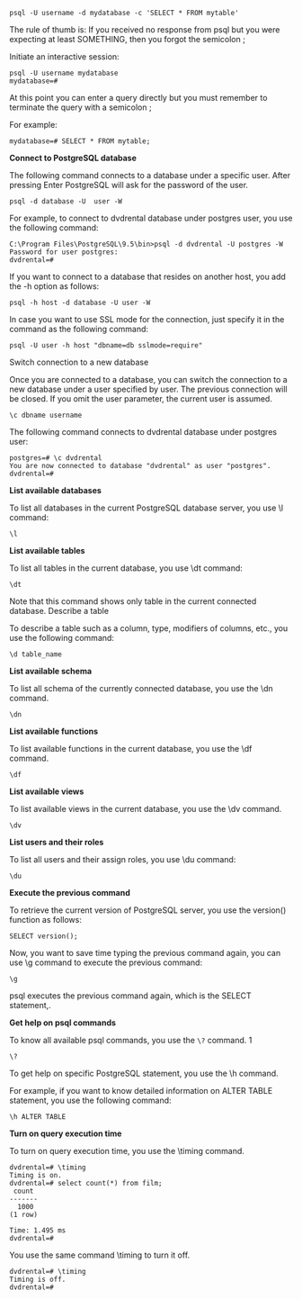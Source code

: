    psql -U username -d mydatabase -c 'SELECT * FROM mytable'

The rule of thumb is: If you received no response from psql but you were expecting at least SOMETHING, then you forgot the semicolon ;

Initiate an interactive session:

    psql -U username mydatabase
    mydatabase=#

At this point you can enter a query directly but you must remember to terminate the query with a semicolon ;

For example:

    mydatabase=# SELECT * FROM mytable;

**Connect to PostgreSQL database**

The following command connects to a database under a specific user. After pressing Enter PostgreSQL will ask for the password of the user.

    psql -d database -U  user -W

For example, to connect to dvdrental database under postgres user, you use the following command:

    C:\Program Files\PostgreSQL\9.5\bin>psql -d dvdrental -U postgres -W
    Password for user postgres:
    dvdrental=#

If you want to connect to a database that resides on another host, you add the -h option as follows:

    psql -h host -d database -U user -W

In case you want to use SSL mode for the connection, just specify it in the command as the following command:

    psql -U user -h host "dbname=db sslmode=require"

Switch connection to a new database

Once you are connected to a database, you can switch the connection to a new database under a user specified by user. The previous connection will be closed. If you omit the user parameter, the current user is assumed.

    \c dbname username

The following command connects to dvdrental database under postgres user:

    postgres=# \c dvdrental
    You are now connected to database "dvdrental" as user "postgres".
    dvdrental=#

**List available databases**

To list all databases in the current PostgreSQL database server, you use \l command:

    \l

**List available tables**

To list all tables in the current database, you use \dt command:

    \dt

Note that this command shows only table in the current connected database.
Describe a table

To describe a table such as a column, type, modifiers of columns, etc., you use the following command:

    \d table_name

**List available schema**

To list all schema of the currently connected database, you use the \dn command.

    \dn

**List available functions**

To list available functions in the current database, you use the \df command.

    \df

**List available views**

To list available views in the current database, you use the \dv command.

    \dv

**List users and their roles**

To list all users and their assign roles, you use \du command:

    \du

**Execute the previous command**

To retrieve the current version of PostgreSQL server, you use the version() function as follows:

    SELECT version();

Now, you want to save time typing the previous command again, you can use \g command to execute the previous command:

    \g

psql executes the previous command again, which is the SELECT statement,.

**Get help on psql commands**

To know all available psql commands, you use the `\?` command.
1

    \?

To get help on specific PostgreSQL statement, you use the \h command.

For example, if you want to know detailed information on ALTER TABLE statement, you use the following command:

    \h ALTER TABLE

**Turn on query execution time**

To turn on query execution time, you use the \timing command.

    dvdrental=# \timing
    Timing is on.
    dvdrental=# select count(*) from film;
     count
    -------
      1000
    (1 row)

    Time: 1.495 ms
    dvdrental=#

You use the same command \timing to turn it off.

    dvdrental=# \timing
    Timing is off.
    dvdrental=#